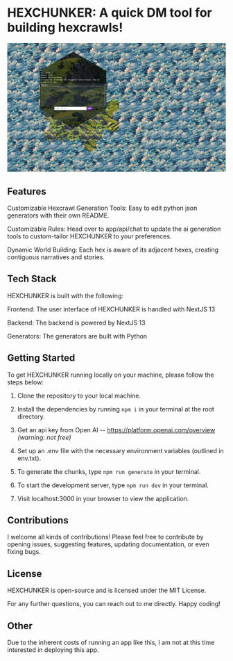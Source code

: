 # HEXCHUNKER: A quick DM tool for building hexcrawls!

![image](./public/generator.png)

## Features
Customizable Hexcrawl Generation Tools: Easy to edit python json generators with their own README.

Customizable Rules: Head over to app/api/chat to update the ai generation tools to custom-tailor HEXCHUNKER to your preferences.

Dynamic World Building: Each hex is aware of its adjacent hexes, creating contiguous narratives and stories.

## Tech Stack
HEXCHUNKER is built with the following:

Frontend: The user interface of HEXCHUNKER is handled with NextJS 13

Backend: The backend is powered by NextJS 13

Generators: The generators are built with Python

## Getting Started
To get HEXCHUNKER running locally on your machine, please follow the steps below:

1. Clone the repository to your local machine.

2. Install the dependencies by running `npm i` in your terminal at the root directory.

3. Get an api key from Open AI -- https://platform.openai.com/overview *(warning: not free)*

4. Set up an .env file with the necessary environment variables (outlined in env.txt).

5. To generate the chunks, type `npm run generate` in your terminal.

6. To start the development server, type `npm run dev` in your terminal.

7. Visit localhost:3000 in your browser to view the application.

## Contributions
I welcome all kinds of contributions! Please feel free to contribute by opening issues, suggesting features, updating documentation, or even fixing bugs.

## License
HEXCHUNKER is open-source and is licensed under the MIT License.

For any further questions, you can reach out to me directly. Happy coding!

## Other
Due to the inherent costs of running an app like this, I am not at this time interested in deploying this app.
